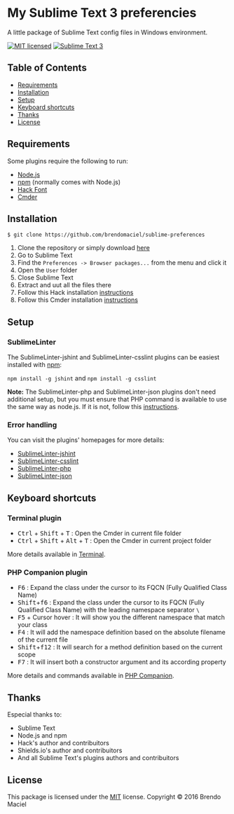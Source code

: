 My Sublime Text 3 preferencies
==============================

A little package of Sublime Text config files in Windows environment.

[![MIT licensed][shield-license]][license]
[![Sublime Text 3][shield-sublime]][sublime]

Table of Contents
-----------------

  * [Requirements](#requirements)
  * [Installation](#installation)
  * [Setup](#setup)
  * [Keyboard shortcuts](#keyboard-shortcuts)
  * [Thanks](#thanks)
  * [License](#license)


Requirements
------------

Some plugins require the following to run:

  * [Node.js][node]
  * [npm][npm] (normally comes with Node.js)
  * [Hack Font][hack]
  * [Cmder][cmder]


Installation
------------

```
$ git clone https://github.com/brendomaciel/sublime-preferences
```

1. Clone the repository or simply download [here][download]
2. Go to Sublime Text
3. Find the `Preferences -> Browser packages...` from the menu and click it
4. Open the `User` folder
5. Close Sublime Text
6. Extract and uut all the files there
7. Follow this Hack installation [instructions][hack-installation]
8. Follow this Cmder installation [instructions][cmder-installation]


Setup
-----

### SublimeLinter

The SublimeLinter-jshint and SublimeLinter-csslint plugins can be easiest installed with [npm][npm]:

`npm install -g jshint` and `npm install -g csslint`

**Note:** The SublimeLinter-php and SublimeLinter-json plugins don't need additional setup, but you must ensure that PHP command is available to use the same way as node.js. If it is not, follow this [instructions][sublimelinter-path].

### Error handling

You can visit the plugins' homepages for more details:

  * [SublimeLinter-jshint][sublimelinter-jshint-installation]
  * [SublimeLinter-csslint][sublimelinter-csslint-installation]
  * [SublimeLinter-php][sublimelinter-php-installation]
  * [SublimeLinter-json][sublimelinter-json-installation]


Keyboard shortcuts
------------------

### Terminal plugin

* <kbd>Ctrl</kbd> + <kbd>Shift</kbd> + <kbd>T</kbd> : Open the Cmder in current file folder
* <kbd>Ctrl</kbd> + <kbd>Shift</kbd> + <kbd>Alt</kbd> + <kbd>T</kbd> : Open the Cmder in current project folder

More details available in [Terminal][terminal].

### PHP Companion plugin

  * <kbd>F6</kbd> : Expand the class under the cursor to its FQCN (Fully Qualified Class Name)
  * <kbd>Shift</kbd>+<kbd>f6</kbd> : Expand the class under the cursor to its FQCN (Fully Qualified Class Name) with the leading namespace separator `\`
  * <kbd>F5</kbd> + Cursor hover : It will show you the different namespace that match your class
  * <kbd>F4</kbd> : It will add the namespace definition based on the absolute filename of the current file
  * <kbd>Shift</kbd>+<kbd>f12</kbd> : It will search for a method definition based on the current scope
  * <kbd>F7</kbd> : It will insert both a constructor argument and its according property

More details and commands available in [PHP Companion][php-companion].


Thanks
------

Especial thanks to:

  * Sublime Text
  * Node.js and npm
  * Hack's author and contribuitors
  * Shields.io's author and contribuitors
  * And all Sublime Text's plugins authors and contribuitors


License
-------

This package is licensed under the [MIT][license] license.
Copyright &copy; 2016 Brendo Maciel



[download]: https://github.com/brendomaciel/sublime-preferences/archive/master.zip
[sublime]: https://www.sublimetext.com/3
[license]: https://github.com/brendomaciel/sublime-preferences/blob/master/LICENSE
[node]: https://nodejs.org/
[npm]: https://www.npmjs.com/
[hack]: https://github.com/chrissimpkins/Hack
[cmder]: https://github.com/cmderdev/cmder
[terminal]: https://packagecontrol.io/packages/Terminal
[php-companion]: https://packagecontrol.io/packages/PHP%20Companion
[sublimelinter-path]: http://sublimelinter.readthedocs.org/en/latest/troubleshooting.html#finding-a-linter-executable
[hack-installation]: https://github.com/chrissimpkins/Hack#desktop-installation
[cmder-installation]: https://github.com/cmderdev/cmder#installation
[sublimelinter-jshint-installation]: https://github.com/SublimeLinter/SublimeLinter-jshint#installation
[sublimelinter-csslint-installation]: https://github.com/SublimeLinter/SublimeLinter-csslint#installation
[sublimelinter-php-installation]: https://github.com/SublimeLinter/SublimeLinter-php#installation
[sublimelinter-json-installation]: https://github.com/SublimeLinter/SublimeLinter-json#installation
[shield-sublime]: https://img.shields.io/badge/Sublime%20Text-3-orange.svg
[shield-license]: https://img.shields.io/badge/license-MIT-blue.svg
